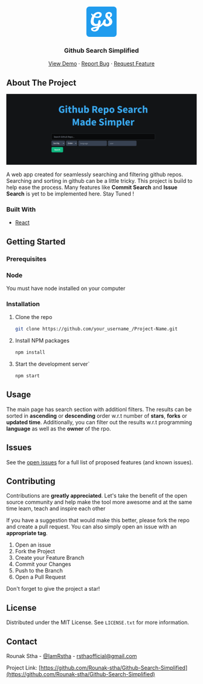 <br />
<div align="center">
  <img src="/public/Logo.png" alt="Logo" width="80" height="80">

  <h3 align="center">Github Search Simplified</h3>

  <p align="center">
    <a href="https://ghub-repo-search.netlify.app/">View Demo</a>
    ·
    <a href="https://github.com/Rounak-stha/Github-Search-Simplified/issues">Report Bug</a>
    ·
    <a href="https://github.com/Rounak-stha/Github-Search-Simplified/issues">Request Feature</a>
  </p>
</div>



<!-- ABOUT THE PROJECT -->
## About The Project

<img src='/public/Main_Page.png' alt='Product ScreenShot' />

A web app created for seamlessly searching and filtering github repos. Searching and sorting in github can be a little tricky. This project is build to help ease the process. Many features like **Commit Search** and **Issue Search** is yet to be implemented here. Stay Tuned !

### Built With

* [React](https://reactjs.org/)


<!-- GETTING STARTED -->
## Getting Started


### Prerequisites

### Node
You must have node installed on your computer

### Installation

1. Clone the repo
   ```sh
   git clone https://github.com/your_username_/Project-Name.git
   ```
2. Install NPM packages
   ```sh
   npm install
   ```
3. Start the development server`
   ```sh
   npm start
   ```


<!-- USAGE EXAMPLES -->
## Usage

The main page has search section with additionl filters. The results can be sorted in **ascending** or **descending** order w.r.t number of **stars**, **forks** or **updated time**. Additionally, you can filter out the results w.r.t programming **language** as well as the **owner** of the rpo.



<!-- ROADMAP -->
## Issues

See the [open issues](https://github.com/Rounak-stha/Github-Search-Simplified/issues) for a full list of proposed features (and known issues).

<!-- CONTRIBUTING -->
## Contributing

Contributions are **greatly appreciated**. Let's take the benefit of the open source community and help make the tool more awesome and at the same time learn, teach and inspire each other

If you have a suggestion that would make this better, please fork the repo and create a pull request. You can also simply open an issue with an **appropriate tag**.

1. Open an issue
2. Fork the Project
3. Create your Feature Branch
4. Commit your Changes
5. Push to the Branch
6. Open a Pull Request

Don't forget to give the project a star! 

<!-- LICENSE -->
## License

Distributed under the MIT License. See `LICENSE.txt` for more information.

<!-- CONTACT -->
## Contact

Rounak Stha - [@IamRstha](https://twitter.com/IamRstha) - rsthaofficial@gmail.com

Project Link: [https://github.com/Rounak-stha/Github-Search-Simplified](https://github.com/Rounak-stha/Github-Search-Simplified)
